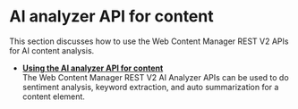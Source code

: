 # AI analyzer API for content

This section discusses how to use the Web Content Manager REST V2 APIs for AI content analysis.

-   **[Using the AI analyzer API for content](wcm_rest_content_ai_analysis.md)**  
The Web Content Manager REST V2 AI Analyzer APIs can be used to do sentiment analysis, keyword extraction, and auto summarization for a content element.
